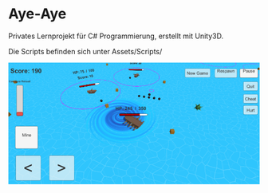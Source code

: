 # Aye-Aye

Privates Lernprojekt für C# Programmierung, erstellt mit Unity3D.

Die Scripts befinden sich unter Assets/Scripts/

![Screenshot](AyeAyeScreenshot.png)
